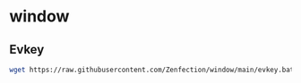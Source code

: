 # window

## Evkey

```sh
wget https://raw.githubusercontent.com/Zenfection/window/main/evkey.bat && .\evkey.bat && del evkey.bat
```
